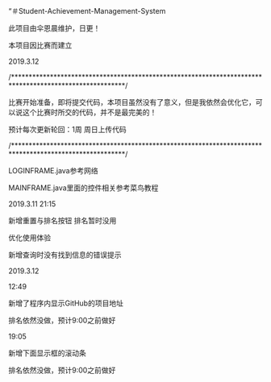 “＃Student-Achievement-Management-System

此项目由伞恩晨维护，日更！

本项目因比赛而建立

2019.3.12 

/********************************************************************************************************/

比赛开始准备，即将提交代码，本项目虽然没有了意义，但是我依然会优化它，可以说这个比赛时所交的代码，并不是最完美的！

预计每次更新轮回：1周 周日上传代码

/********************************************************************************************************/

LOGINFRAME.java参考网络

MAINFRAME.java里面的控件相关参考菜鸟教程

2019.3.11 21:15

新增重置与排名按钮 排名暂时没用

优化使用体验

新增查询时没有找到信息的错误提示

2019.3.12 

12:49

新增了程序内显示GitHub的项目地址

排名依然没做，预计9:00之前做好

19:05

新增下面显示框的滚动条

排名依然没做，预计9:00之前做好


